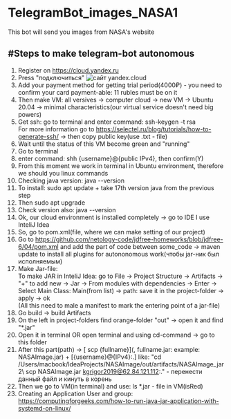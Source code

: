 # TelegramBot_images_NASA1
This bot will send you images from NASA's website

#Steps to make telegram-bot autonomous 
---
1) Register on https://cloud.yandex.ru
2) Press "подключиться"
![сайт yandex.cloud](https://github.com/gr1shan1a/TelegramBot_images_NASA1/raw/main/Users/macbook/Documents/GitHub/TelegramBot_images_NASA1/screanshot.png)
3) Add your payment method for getting trial period(4000₽) - you need to confirm your card payment-able: 11 rubles must be on it
4) Then make VM: all versives -> computer cloud -> new VM -> Ubuntu 20.04 -> minimal characteristics(our virtual service doesn't need big powers)
5) Get ssh: go to terminal and enter command: ssh-keygen -t rsa
<br/> For more information go to https://selectel.ru/blog/tutorials/how-to-generate-ssh/ -> then copy public key(use .txt - file)
6) Wait until the status of this VM become green and "running"
7) Go to terminal
8) enter command: shh {username}@{public IPv4}, then confirm(Y)
9) From this moment we work in terminal in Ubuntu environment, therefore we should you linux commands
10) Checking java version:   java --version
11) To install: sudo apt update + take 17th version java from the previous step
12) Then sudo apt upgrade
13) Check version also: java --version
14) Ok, our cloud environment is installed completely -> go to IDE
I use InteliJ Idea
15) So, go to pom.xml(file, where we can make setting of our project)
16) Go to https://github.com/netology-code/jdfree-homeworks/blob/jdfree-6/04/pom.xml and add the part of code between <build>some_code</build> -> maven update to install all plugins for autononomous work(чтобы jar-ник был исполняемым)
17) Make Jar-file:
<br/> To make JAR in InteliJ Idea: go to File -> Project Structure -> Artifacts -> "+" to add new -> Jar -> From modules with dependencies -> Enter -> Select Main Class: Main(from list) -> path: save it in the project-folder -> apply -> ok
<br/> (All this need to male a manifest to mark the entering point of a jar-file)
18) Go build -> build Artifacts
19) On the left in project-folders find orange-folder "out" -> open it and find "*.jar"
20) Open it in terminal OR open terminal and using cd-command -> go to this folder
21) After this part(path) -> [ scp {fullname}](, fullname.jar: example: NASAImage.jar) + [{username}@{IPv4}:.]
like: "cd /Users/macbook/IdeaProjects/NASAImage/out/artifacts/NASAImage_jar2\ scp NASAImage.jar kgrigor2019@62.84.121.112:." - перенести данный файл и кинуть в корень
22) Then we go to VM(in terminal) and use: ls    *.jar - file in VM(isRed)
23) Creating an Application User and group: https://computingforgeeks.com/how-to-run-java-jar-application-with-systemd-on-linux/
